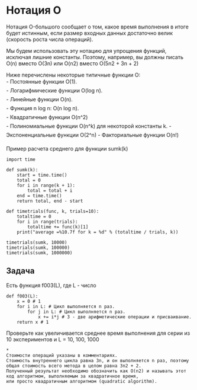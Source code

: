 # Нотация О
Нотация O-большого сообщает о том, какое время выполнения в итоге будет
истинным, если размер входных данных достаточно велик (скорость роста числа операций).  

Мы будем использовать эту нотацию для упрощения функций, исключая лишние константы.
Поэтому, например, вы должны писать O(n) вместо O(3n) или O(n2) вместо O(5n2 + 3n + 2) 

Ниже перечислены некоторые типичные функции О:  
- Постоянные функции O(1).  
- Логарифмические функции O(log n).  
- Линейные функции O(n).  
- Функция n log n: O(n log n).  
- Квадратичные функции O(n^2)  
- Полиномиальные функции O(n^k) для некоторой константы k.
- Экспоненциальные функции O(2^n) 
- Факториальные функции O(n!)  

Пример расчета среднего для функции sumk(k)  
```
import time

def sumk(k):
    start = time.time()
    total = 0
    for i in range(k + 1):
        total = total + i
    end = time.time()
    return total, end - start

def timetrials(func, k, trials=10):
    totaltime = 0
    for i in range(trials):
        totaltime += func(k)[1]
    print("average =%10.7f for k = %d" % (totaltime / trials, k))

timetrials(sumk, 10000)
timetrials(sumk, 100000)
timetrials(sumk, 1000000)
```
## Задача
Есть функция f003(L), где L - число
```
def f003(L):
    x = 0 # 1
    for i in L: # Цикл выполняется n раз.
        for j in L: # Цикл выполняется n раз.
            x += i*j # 3 - две арифметические операции и присваивание.
    return x # 1
```
Проверьте как увеличивается среднее время выполнения для серии из 10 экспериментов и L = 10, 100, 1000

```
*
Стоимости операций указаны в комментариях.
Стоимость внутреннего цикла равна 3n, и он выполняется n раз, поэтому общая стоимость всего метода в целом равна 3n2 + 2.
Полученный результат необходимо обозначить как O(n2) и называть этот код алгоритмом, выполняемым за квадратичное время,
или просто квадратичным алгоритмом (quadratic algorithm).
```

